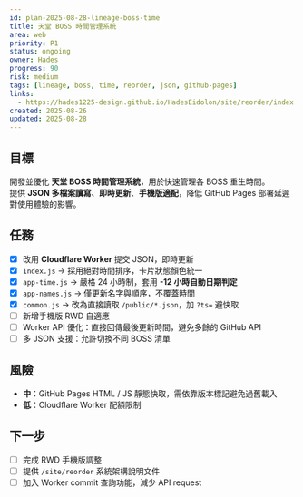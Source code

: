 ```yaml
---
id: plan-2025-08-28-lineage-boss-time
title: 天堂 BOSS 時間管理系統
area: web
priority: P1
status: ongoing
owner: Hades
progress: 90
risk: medium
tags: [lineage, boss, time, reorder, json, github-pages]
links:
  - https://hades1225-design.github.io/HadesEidolon/site/reorder/index.html
created: 2025-08-26
updated: 2025-08-28
---
```


## 目標
開發並優化 **天堂 BOSS 時間管理系統**，用於快速管理各 BOSS 重生時間。  
提供 **JSON 多檔案讀寫**、**即時更新**、**手機版適配**，降低 GitHub Pages 部署延遲對使用體驗的影響。

## 任務
- [x] 改用 **Cloudflare Worker** 提交 JSON，即時更新
- [x] `index.js` → 採用絕對時間排序，卡片狀態顏色統一
- [x] `app-time.js` → 嚴格 24 小時制，套用 **-12 小時自動日期判定**
- [x] `app-names.js` → 僅更新名字與順序，不覆蓋時間
- [x] `common.js` → 改為直接讀取 `/public/*.json`，加 `?ts=` 避快取
- [ ] 新增手機版 RWD 自適應
- [ ] Worker API 優化：直接回傳最後更新時間，避免多餘的 GitHub API
- [ ] 多 JSON 支援：允許切換不同 BOSS 清單

## 風險
- **中**：GitHub Pages HTML / JS 靜態快取，需依靠版本標記避免過舊載入
- **低**：Cloudflare Worker 配額限制

## 下一步
- [ ] 完成 RWD 手機版調整
- [ ] 提供 `/site/reorder` 系統架構說明文件
- [ ] 加入 Worker commit 查詢功能，減少 API request
